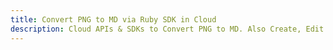 ---title: Convert PNG to MD via Ruby SDK in Clouddescription: Cloud APIs & SDKs to Convert PNG to MD. Also Create, Edit & Render Microsoft Word & OpenOffice documents in the Cloud.---